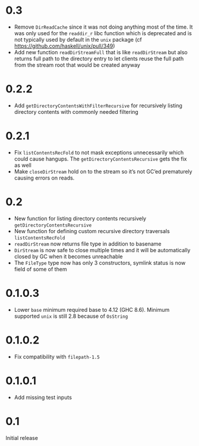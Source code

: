 # 0.3

- Remove `DirReadCache` since it was not doing anything most of the time. It was only used for the `readdir_r` libc function which is deprecated and is not typically used by default in the `unix` package (cf https://github.com/haskell/unix/pull/349)
- Add new function `readDirStreamFull` that is like `readDirStream` but also returns full path to the directory entry to let clients reuse the full path from the stream root that would be created anyway

# 0.2.2

- Add `getDirectoryContentsWithFilterRecursive` for recursively listing directory contents with commonly needed filtering

# 0.2.1

- Fix `listContentsRecFold` to not mask exceptions unnecessarily which could cause hangups. The `getDirectoryContentsRecursive` gets the fix as well
- Make `closeDirStream` hold on to the stream so it’s not GC’ed prematurely causing errors on reads.

# 0.2

- New function for listing directory contents recursively `getDirectoryContentsRecursive`
- New function for defining custom recursive directory traversals `listContentsRecFold`
- `readDirStream` now returns file type in addition to basename
- `DirStream` is now safe to close multiple times and it will be automatically closed by GC when it becomes unreachable
- The `FileType` type now has only 3 constructors, symlink status is now field of some of them

# 0.1.0.3

- Lower `base` minimum required base to 4.12 (GHC 8.6). Minimum
  supported `unix` is still 2.8 because of `OsString`

# 0.1.0.2

- Fix compatibility with `filepath-1.5`

# 0.1.0.1

- Add missing test inputs

# 0.1

Initial release
